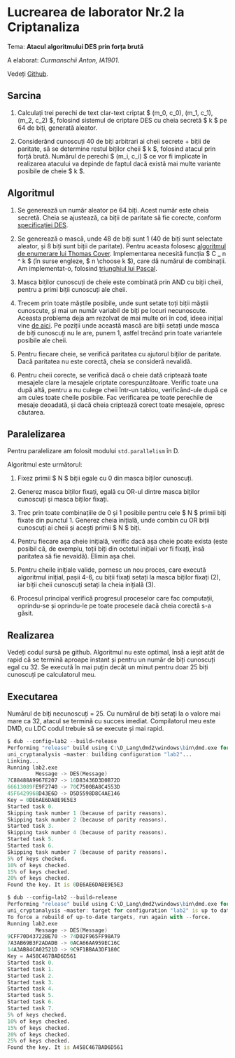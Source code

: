 # Lucrearea de laborator Nr.2 la Criptanaliza

Tema: **Atacul algoritmului DES prin forța brută**

A elaborat: *Curmanschii Anton, IA1901*.

Vedeți [Github](https://github.com/AntonC9018/uni_cryptanalysis).


## Sarcina

1. Calculați trei perechi de text clar-text criptat $ (m_0, c_0), (m_1, c_1), (m_2, c_2) $, folosind sistemul de criptare 
   DES cu cheia secretă $ k $ pe 64 de biți, generată aleator.

2. Considerând cunoscuți 40 de biți arbitrari ai cheii secrete + biții de paritate, să se determine restul 
   biților cheii $ k $, folosind atacul prin forță brută. Numărul de perechi $ (m_i, c_i) $ ce vor fi implicate în 
   realizarea atacului va depinde de faptul dacă există mai multe variante posibile de cheie $ k $. 


## Algoritmul

1. Se generează un număr aleator pe 64 biți. Acest număr este cheia secretă.
   Cheia se ajustează, ca biții de paritate să fie corecte, conform [specificației DES](https://csrc.nist.gov/csrc/media/publications/fips/46/3/archive/1999-10-25/documents/fips46-3.pdf#page=6&zoom=auto,-151,328).

2. Se generează o mască, unde 48 de biți sunt 1 (40 de biți sunt selectate aleator, și 8 biți sunt biții de paritate).
   Pentru aceasta folosesc [algoritmul de enumerare lui Thomas Cover](https://cs.stackexchange.com/a/67669).
   Implementarea necesită funcția $ C _ n ^ k $ (în surse engleze, $ n \choose k $), care dă numărul de combinații.
   Am implementat-o, folosind [triunghiul lui Pascal](https://www.wikiwand.com/en/Binomial_coefficient#/Pascal.27s_triangle).

3. Masca biților cunoscuți de cheie este combinată prin AND cu biții cheii, pentru a primi biții cunoscuți ale cheii.

4. Trecem prin toate măștile posibile, unde sunt setate toți biții măștii cunoscute, și mai un număr variabil de biți pe locuri 
   necunoscute. Aceasta problema deja am rezolvat de mai multe ori în cod, ideea inițial vine [de aici](https://stackoverflow.com/questions/53326021/fast-way-to-shift-bits-to-positions-given-in-a-mask). 
   Pe poziții unde această mască are biții setați unde masca de biți cunoscuți nu le are, punem 1, astfel trecând prin
   toate variantele posibile ale cheii.

5. Pentru fiecare cheie, se verifică paritatea cu ajutorul biților de paritate. 
   Dacă paritatea nu este corectă, cheia se consideră nevalidă.

6. Pentru cheii corecte, se verifică dacă o cheie dată criptează toate mesajele clare la mesajele criptate corespunzătoare.
   Verific toate una după altă, pentru a nu culege cheii într-un tablou, verificând-ule după ce am cules toate cheile posibile.
   Fac verificarea pe toate perechile de mesaje deoadată, și dacă cheia criptează corect toate mesajele, opresc căutarea.


## Paralelizarea

Pentru paralelizare am folosit modului `std.parallelism` în D.

Algoritmul este următorul:

1. Fixez primii $ N $ biții egale cu 0 din masca biților cunoscuți.

2. Generez masca biților fixați, egală cu OR-ul dintre masca biților cunoscuți și masca biților fixați.

3. Trec prin toate combinațiile de 0 și 1 posibile pentru cele $ N $ primii biți fixate din punctul 1.
   Generez cheia inițială, unde combin cu OR biții cunoscuți ai cheii și acești primii $ N $ biți.

4. Pentru fiecare așa cheie inițială, verific dacă așa cheie poate exista (este posibil că, de exemplu, toții biți din octetul 
   inițiali vor fi fixați, însă paritatea să fie nevaidă). Elimin așa chei.

5. Pentru cheile inițiale valide, pornesc un nou proces, care execută algoritmul inițial, pașii 4-6,
   cu biții fixați setați la masca biților fixați (2), iar biții cheii cunoscuți setați la cheia inițială (3).

6. Procesul principal verifică progresul proceselor care fac computații, oprindu-se și oprindu-le pe toate procesele dacă cheia corectă s-a găsit.


## Realizarea

Vedeți codul sursă pe github. 
Algoritmul nu este optimal, însă a ieșit atât de rapid că se termină aproape instant și pentru un număr de biți cunoscuți egal cu 32. 
Se execută în mai puțin decât un minut pentru doar 25 biți cunoscuți pe calculatorul meu.

## Executarea

Numărul de biți necunoscuți = 25.
Cu numărul de biți setați la o valore mai mare ca 32, atacul se termină cu succes imediat.
Compilatorul meu este DMD, cu LDC codul trebuie să se execute și mai rapid.

```d
$ dub --config=lab2 --build=release
Performing "release" build using C:\D_Lang\dmd2\windows\bin\dmd.exe for x86_64.
uni_cryptanalysis ~master: building configuration "lab2"...
Linking...
Running lab2.exe
         Message -> DES(Message)
7C88488A9967E207 -> 16D83436D3D0B72D
66613089FE9F2740 -> 70C7500BA8C4553D
45F6429968D43E6D -> D5D5598D8C4AE146
Key = 0DE6AE6DABE9E5E3
Started task 0.
Skipping task number 1 (because of parity reasons).
Skipping task number 2 (because of parity reasons).
Started task 3.
Skipping task number 4 (because of parity reasons).
Started task 5.
Started task 6.
Skipping task number 7 (because of parity reasons).
5% of keys checked.
10% of keys checked.
15% of keys checked.
20% of keys checked.
Found the key. It is 0DE6AE6DABE9E5E3

$ dub --config=lab2 --build=release
Performing "release" build using C:\D_Lang\dmd2\windows\bin\dmd.exe for x86_64.
uni_cryptanalysis ~master: target for configuration "lab2" is up to date.
To force a rebuild of up-to-date targets, run again with --force.
Running lab2.exe
         Message -> DES(Message)
9CFF70D43722BE70 -> 74D02F965FF98A79
7A3AB69B3F2ADADB -> 0ACA66AA959EC16C
14A3AB84CA02521D -> 9C9F1BBAA3DF180C
Key = A458C467BAD6D561
Started task 0.
Started task 1.
Started task 2.
Started task 3.
Started task 4.
Started task 5.
Started task 6.
Started task 7.
5% of keys checked.
10% of keys checked.
15% of keys checked.
20% of keys checked.
25% of keys checked.
Found the key. It is A458C467BAD6D561
```